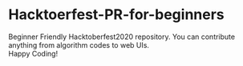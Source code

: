 # Hacktoerfest-PR-for-beginners
Beginner Friendly Hacktoberfest2020 repository. You can contribute anything from algorithm codes to web UIs.</br> 
Happy Coding!
